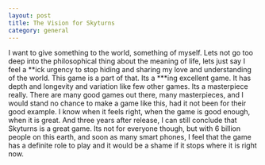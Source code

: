 ```yaml
---
layout: post
title: The Vision for Skyturns
category: general
---
```


I want to give something to the world, something of myself. Lets not go too deep into the philosophical thing about the meaning of life, lets just say I feel a **ick urgency to stop hiding and sharing my love and understanding of the world. This game is a part of that. Its a ***ing excellent game. It has depth and longevity and variation like few other games. Its a masterpiece really. There are many good games out there, many masterpieces, and I would stand no chance to make a game like this, had it not been for their good example. I know when it feels right, when the game is good enough, when it is great. And three years after release, I can still conclude that Skyturns is a great game. Its not for everyone though, but with 6 billion people on this earth, and soon as many smart phones, I feel that the game has a definite role to play and it would be a shame if it stops where it is right now.

